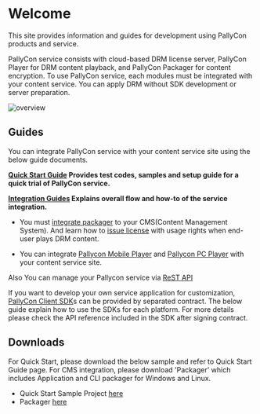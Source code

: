 Welcome
===========

This site provides information and guides for development using PallyCon products and service.

PallyCon service consists with cloud-based DRM license server, PallyCon Player for DRM content playback, and PallyCon Packager for content encryption. To use PallyCon service, each modules must be integrated with your content service. You can apply DRM without SDK development or server preparation.

![overview](overview_diagram_eng.jpg)


## Guides
You can integrate PallyCon service with your content service site using the below guide documents.

**[Quick Start Guide](#quickstart-guide) Provides test codes, samples and setup guide for a quick trial of PallyCon service.** 

**[Integration Guides](#integration-overview) Explains overall flow and how-to of the service integration.** 

- You must [integrate packager](#packaging-guide) to your CMS(Content Management System). And learn how to [issue license](#license-issue-guide) with usage rights when end-user plays DRM content. 

- You can integrate [Pallycon Mobile Player](#mobile-player-integration) and [Pallycon PC Player](#pc-player-integration) with your content service site.

Also You can manage your Pallycon service via [ReST API](#rest-api-guide)

If you want to develop your own service application for customization, [PallyCon Client SDK](#sdk-guide)s can be provided by separated contract. The below guide explain how to use the SDKs for each platform. For more details please check the API reference included in the SDK after signing contract.

## Downloads
For Quick Start, please download the below sample and refer to Quick Start Guide page.
For CMS integration, please download 'Packager' which includes Application and CLI packager for Windows and Linux.

- Quick Start Sample Project [here](http://www.pallycon.com/developer/PallyCon_QuickStartSample.zip)
- Packager [here](http://www.pallycon.com/developer/PallyCon_Packager.zip)